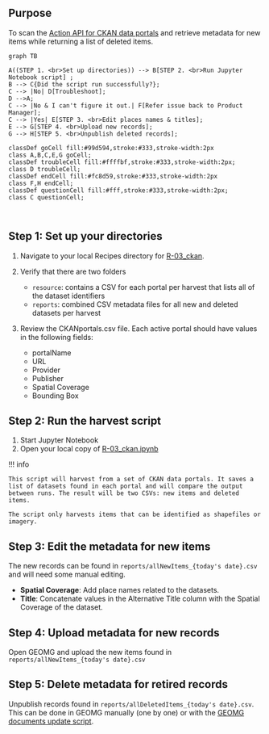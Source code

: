 ## Purpose

To scan the [Action API for CKAN data portals](https://docs.ckan.org/en/2.9/api/) and retrieve metadata for new items while returning a list of deleted items.


``` mermaid
graph TB

A((STEP 1. <br>Set up directories)) --> B[STEP 2. <br>Run Jupyter Notebook script] ;
B --> C{Did the script run successfully?};
C --> |No| D[Troubleshoot];
D -->A;
C --> |No & I can't figure it out.| F[Refer issue back to Product Manager];
C --> |Yes| E[STEP 3. <br>Edit places names & titles]; 
E --> G[STEP 4. <br>Upload new records];
G --> H[STEP 5. <br>Unpublish deleted records];

classDef goCell fill:#99d594,stroke:#333,stroke-width:2px
class A,B,C,E,G goCell;
classDef troubleCell fill:#ffffbf,stroke:#333,stroke-width:2px;
class D troubleCell;
classDef endCell fill:#fc8d59,stroke:#333,stroke-width:2px
class F,H endCell;
classDef questionCell fill:#fff,stroke:#333,stroke-width:2px;
class C questionCell;



```

	
## Step 1: Set up your directories

1. Navigate to your local Recipes directory for [R-03_ckan](https://github.com/geobtaa/harvesting-guide/blob/main/recipes/R-03_ckan).

2. Verify that there are two folders
	* `resource`: contains a CSV for each portal per harvest that lists all of the dataset identifiers
	* `reports`: combined CSV metadata files for all new and deleted datasets per harvest

3.  Review the CKANportals.csv file. Each active portal should have values in the following fields:
	* portalName
	* URL
	* Provider
	* Publisher
	* Spatial Coverage
	* Bounding Box 

## Step 2: Run the harvest script

1. Start Jupyter Notebook 
2. Open your local copy of [R-03_ckan.ipynb](https://github.com/geobtaa/harvesting-guide/blob/main/recipes/R-03_ckan)

!!! info 

	This script will harvest from a set of CKAN data portals. It saves a list of datasets found in each portal and will compare the output between runs. The result will be two CSVs: new items and deleted items.
	
	The script only harvests items that can be identified as shapefiles or imagery.
	
## Step 3: Edit the metadata for new items

The new records can be found in `reports/allNewItems_{today's date}.csv` and will need some manual editing. 

* **Spatial Coverage**: Add place names related to the datasets.
* **Title**: Concatenate values in the Alternative Title column with the Spatial Coverage of the dataset. 


## Step 4: Upload metadata for new records

Open GEOMG and upload the new items found in `reports/allNewItems_{today's date}.csv`

## Step 5: Delete metadata for retired records

Unpublish records found in `reports/allDeletedItems_{today's date}.csv`. This can be done in GEOMG manually (one by one) or with the [GEOMG documents update script](https://github.com/geobtaa/workflows/tree/main/editing/geomg-documents-update).




	

